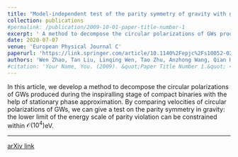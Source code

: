 ```yaml
---
title: "Model-independent test of the parity symmetry of gravity with gravitational waves"
collection: publications
#permalink: /publication/2009-10-01-paper-title-number-1
excerpt: ' A method to decompose the circular polarizations of GWs produced during the inspiralling stage of compact binaries with the help of stationary phase approximation. A model-independent test of the parity symmetry of gravity. '
date: 2020-07-07
venue: 'European Physical Journal C'
paperurl: 'https://link.springer.com/article/10.1140%2Fepjc%2Fs10052-020-8211-4'
authors: 'Wen Zhao, Tan Liu, Linqing Wen, Tao Zhu, Anzhong Wang, Qian Hu, Cong Zhou'
#citation: 'Your Name, You. (2009). &quot;Paper Title Number 1.&quot; <i>Journal 1</i>. 1(1).'
---
```

In this article, we develop a method to decompose the circular polarizations of GWs produced during the inspiralling stage of compact binaries with the help of stationary phase approximation. By comparing velocities of circular polarizations of GWs, we can give a test on the parity symmetry in gravity: the lower limit of the energy scale of parity violation can be constrained within $\mathcal{O}(10^4)$eV.

---

[arXiv link](https://arxiv.org/abs/1909.13007)
